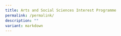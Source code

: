 ```yaml
---
title: Arts and Social Sciences Interest Programme
permalink: /permalink/
description: ""
variant: markdown
---
```

<div align="justify" hidden="">
<figure>
<img src="/images/ArtSSIP1.jpg">
<figcaption>A group photo of our first batch of JPJC ArtSSIP students with our School Leaders and Teacher Advisors.</figcaption></figure>

<p>
The objectives of the Arts and Social Sciences Interest Programme (ASSIP) are threefold:</p>
<ol>
	<li>To broaden students’ understanding of the arts and social sciences and see the relevance of their learning to the world around them.</li>
	<li>To cultivate interest and passion for the arts and social sciences so that students will enjoy learning of the subjects inside and outside of the classroom.</li>
	<li>To prepare students with the necessary foundational competencies (knowledge, skills, and attitude) in their pursuit of the humanities after graduation.</li></ol>

<p>
Students who enter the college through the DSA (Humanities) pathway are offered direct placement in the ASSIP.  The DSA (Humanities) pathway is open to secondary school students who demonstrate strong interests and ability in the study of Geography, History or Politics. Students in the college can apply to join the ASSIP in Year 1, or participate in ad-hoc learning opportunities on offer by the programme.</p>

<style> ol.a {list-style-type: upper-roman;}</style>
<ol class="a">
	<li><b>Interest-based Research Projects</b><br>
Students have the opportunity to embark on research projects related to their passion and interest. The research process will expose them to the stages of social research/inquiry.</li>
	<li><b>Arts and Social Sciences Day</b><br>
Held in conjunction with STEM Day, the Arts and Social Sciences Day aims to create awareness for the larger school population on the arts and social sciences as well as the inter-disciplinary nature of our world. Students have the opportunity to organise and run the Arts and Social Sciences Day. This is also typically a platform where students share their research findings with the school audience.</li>
	<li><b>ASSIP Modules</b><br>
Students have the opportunity to customize their learning experience by selecting and completing modules of their interests. These modules are broached from different disciplinary vantage points within the broad area of the humanities and social sciences. The module offerings vary across the years, covering a broad range of topics concerning people, societies and social knowledge.</li>
	<li><b>Public Seminars/Lectures/Dialogues</b><br>
Students have the opportunity to attend key public seminars/lectures/dialogues. These public seminars/lectures/dialogues provide them with insights into a broad range of topics concerning people, societies and social knowledge.</li>
	<li><b>Quizzes/Competitions</b><br>
Students have the opportunity to represent the college at national-level quizzes/competitions. One platform is the ASEAN Quiz - a biennial knowledge-based competition focusing on ASEAN’s political, economic, cultural and social developments.</li></ol>

<p>
** There are additional opportunities afforded and these platforms – including learning journeys – both local and overseas – vary from year to year.</p>
</div>